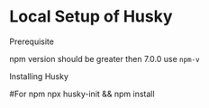 # Local Setup of Husky

Prerequisite

npm version should be greater then 7.0.0
use `npm-v`


Installing Husky

#For npm
npx husky-init && npm install
